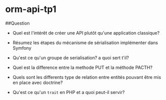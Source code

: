 # orm-api-tp1

##Question

- Quel est l'intérêt de créer une API plutôt qu'une application classique?

- Résumez les étapes du mécanisme de sérialisation implémenter dans Symfony

- Qu'est ce qu'un groupe de serialisation? a quoi sert t'il?

- Quel est la difference entre la methode PUT et la méthode PACTH?

- Quels sont les differents type de relation entre entités pouvant être mis en place avec doctrine?

- Qu'est ce qu'un ```trait``` en PHP et a quoi peut-il servir?
